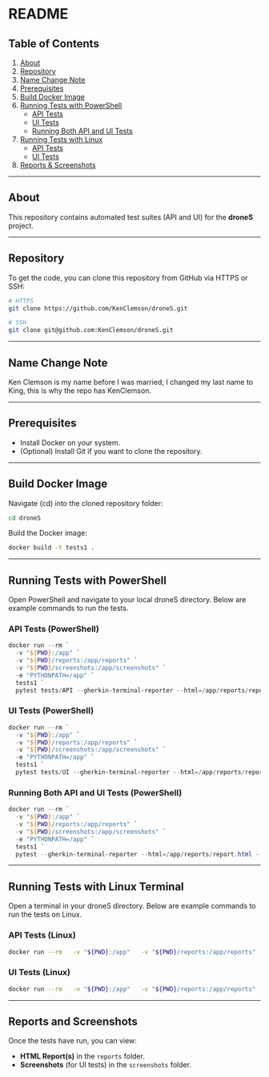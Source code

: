 
# README

## Table of Contents
1. [About](#about)
2. [Repository](#repository)
3. [Name Change Note](#name-change-note)
4. [Prerequisites](#prerequisites)
5. [Build Docker Image](#build-docker-image)
6. [Running Tests with PowerShell](#running-tests-with-powershell)
   - [API Tests](#api-tests-pwsh)
   - [UI Tests](#ui-tests-pwsh)
   - [Running Both API and UI Tests](#both-tests-pwsh)
7. [Running Tests with Linux](#running-tests-with-linux)
   - [API Tests](#api-tests-linux)
   - [UI Tests](#ui-tests-linux)
8. [Reports & Screenshots](#reports-and-screenshots)

---

## About

This repository contains automated test suites (API and UI) for the **droneS** project.

---

## Repository

To get the code, you can clone this repository from GitHub via HTTPS or SSH:

```bash
# HTTPS
git clone https://github.com/KenClemson/droneS.git

# SSH
git clone git@github.com:KenClemson/droneS.git
```

---

## Name Change Note

Ken Clemson is my name before I was married; I changed my last name to King, this is why the repo has KenClemson.

---

## Prerequisites

- Install Docker on your system.
- (Optional) Install Git if you want to clone the repository.

---

## Build Docker Image

Navigate (cd) into the cloned repository folder:

```bash
cd droneS
```

Build the Docker image:

```bash
docker build -t tests1 .
```

---

## Running Tests with PowerShell

Open PowerShell and navigate to your local droneS directory. Below are example commands to run the tests.

### API Tests (PowerShell) <a name="api-tests-pwsh"></a>

```powershell
docker run --rm `
  -v "${PWD}:/app" `
  -v "${PWD}/reports:/app/reports" `
  -v "${PWD}/screenshots:/app/screenshots" `
  -e "PYTHONPATH=/app" `
  tests1 `
  pytest tests/API --gherkin-terminal-reporter --html=/app/reports/report.html --self-contained-html --cucumberjson=/app/reports/report.json --log-cli-level=INFO --color=yes
```

### UI Tests (PowerShell) <a name="ui-tests-pwsh"></a>

```powershell
docker run --rm `
  -v "${PWD}:/app" `
  -v "${PWD}/reports:/app/reports" `
  -v "${PWD}/screenshots:/app/screenshots" `
  -e "PYTHONPATH=/app" `
  tests1 `
  pytest tests/UI --gherkin-terminal-reporter --html=/app/reports/report.html --self-contained-html --cucumberjson=/app/reports/report.json --log-cli-level=INFO --color=yes
```

### Running Both API and UI Tests (PowerShell) <a name="both-tests-pwsh"></a>

```powershell
docker run --rm `
  -v "${PWD}:/app" `
  -v "${PWD}/reports:/app/reports" `
  -v "${PWD}/screenshots:/app/screenshots" `
  -e "PYTHONPATH=/app" `
  tests1 `
  pytest --gherkin-terminal-reporter --html=/app/reports/report.html --self-contained-html --cucumberjson=/app/reports/report.json --log-cli-level=INFO --color=yes
```

---

## Running Tests with Linux Terminal

Open a terminal in your droneS directory. Below are example commands to run the tests on Linux.

### API Tests (Linux) <a name="api-tests-linux"></a>

```bash
docker run --rm   -v "${PWD}:/app"   -v "${PWD}/reports:/app/reports"   -v "${PWD}/screenshots:/app/screenshots"   -e "PYTHONPATH=/app"   tests1   pytest tests/API --gherkin-terminal-reporter --html=/app/reports/report.html --self-contained-html --cucumberjson=/app/reports/report.json --log-cli-level=INFO --color=yes
```

### UI Tests (Linux) <a name="ui-tests-linux"></a>

```bash
docker run --rm   -v "${PWD}:/app"   -v "${PWD}/reports:/app/reports"   -v "${PWD}/screenshots:/app/screenshots"   -e "PYTHONPATH=/app"   tests1   pytest tests/UI --gherkin-terminal-reporter --html=/app/reports/report.html --self-contained-html --cucumberjson=/app/reports/report.json --log-cli-level=INFO --color=yes
```

---

## Reports and Screenshots <a name="reports-and-screenshots"></a>

Once the tests have run, you can view:

- **HTML Report(s)** in the `reports` folder.
- **Screenshots** (for UI tests) in the `screenshots` folder.
